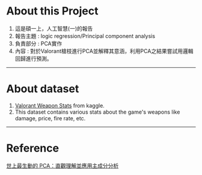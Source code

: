 # About this Project
1. 這是碩一上，人工智慧(一)的報告
2. 報告主題 : logic regression/Principal component analysis
3. 負責部分 : PCA實作
4. 內容 : 對於Valorant槍枝進行PCA並解釋其意涵，利用PCA之結果嘗試用邏輯回歸進行預測。
---
# About dataset
1. [Valorant Weapon Stats](<https://www.kaggle.com/datasets/aadhavvignesh/valorant-weapon-stats/data>) from kaggle.
2. This dataset contains various stats about the game's weapons like damage, price, fire rate, etc.
---
# Reference
[世上最生動的 PCA：直觀理解並應用主成分分析](<https://leemeng.tw/essence-of-principal-component-analysis.html>)
